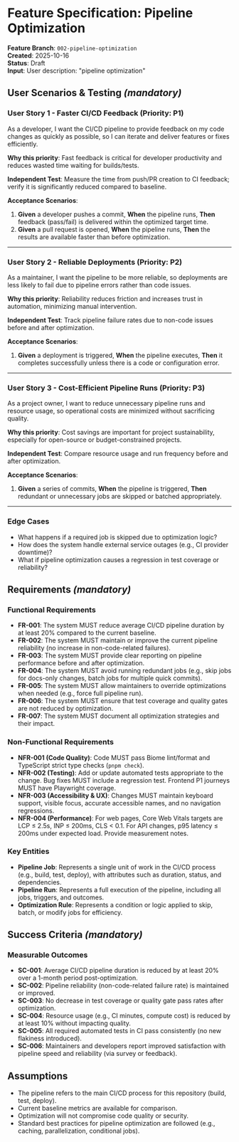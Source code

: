
# Feature Specification: Pipeline Optimization

**Feature Branch**: `002-pipeline-optimization`  
**Created**: 2025-10-16  
**Status**: Draft  
**Input**: User description: "pipeline optimization"

## User Scenarios & Testing *(mandatory)*

### User Story 1 - Faster CI/CD Feedback (Priority: P1)

As a developer, I want the CI/CD pipeline to provide feedback on my code changes as quickly as possible, so I can iterate and deliver features or fixes efficiently.

**Why this priority**: Fast feedback is critical for developer productivity and reduces wasted time waiting for builds/tests.

**Independent Test**: Measure the time from push/PR creation to CI feedback; verify it is significantly reduced compared to baseline.

**Acceptance Scenarios**:

1. **Given** a developer pushes a commit, **When** the pipeline runs, **Then** feedback (pass/fail) is delivered within the optimized target time.
2. **Given** a pull request is opened, **When** the pipeline runs, **Then** the results are available faster than before optimization.

---

### User Story 2 - Reliable Deployments (Priority: P2)

As a maintainer, I want the pipeline to be more reliable, so deployments are less likely to fail due to pipeline errors rather than code issues.

**Why this priority**: Reliability reduces friction and increases trust in automation, minimizing manual intervention.

**Independent Test**: Track pipeline failure rates due to non-code issues before and after optimization.

**Acceptance Scenarios**:

1. **Given** a deployment is triggered, **When** the pipeline executes, **Then** it completes successfully unless there is a code or configuration error.

---

### User Story 3 - Cost-Efficient Pipeline Runs (Priority: P3)

As a project owner, I want to reduce unnecessary pipeline runs and resource usage, so operational costs are minimized without sacrificing quality.

**Why this priority**: Cost savings are important for project sustainability, especially for open-source or budget-constrained projects.

**Independent Test**: Compare resource usage and run frequency before and after optimization.

**Acceptance Scenarios**:

1. **Given** a series of commits, **When** the pipeline is triggered, **Then** redundant or unnecessary jobs are skipped or batched appropriately.

---

### Edge Cases

- What happens if a required job is skipped due to optimization logic?
- How does the system handle external service outages (e.g., CI provider downtime)?
- What if pipeline optimization causes a regression in test coverage or reliability?

## Requirements *(mandatory)*

### Functional Requirements

- **FR-001**: The system MUST reduce average CI/CD pipeline duration by at least 20% compared to the current baseline.
- **FR-002**: The system MUST maintain or improve the current pipeline reliability (no increase in non-code-related failures).
- **FR-003**: The system MUST provide clear reporting on pipeline performance before and after optimization.
- **FR-004**: The system MUST avoid running redundant jobs (e.g., skip jobs for docs-only changes, batch jobs for multiple quick commits).
- **FR-005**: The system MUST allow maintainers to override optimizations when needed (e.g., force full pipeline run).
- **FR-006**: The system MUST ensure that test coverage and quality gates are not reduced by optimization.
- **FR-007**: The system MUST document all optimization strategies and their impact.

### Non-Functional Requirements

- **NFR-001 (Code Quality)**: Code MUST pass Biome lint/format and TypeScript strict type checks (`pnpm check`).
- **NFR-002 (Testing)**: Add or update automated tests appropriate to the change. Bug fixes MUST include a regression test. Frontend P1 journeys MUST have Playwright coverage.
- **NFR-003 (Accessibility & UX)**: Changes MUST maintain keyboard support, visible focus, accurate accessible names, and no navigation regressions.
- **NFR-004 (Performance)**: For web pages, Core Web Vitals targets are LCP ≤ 2.5s, INP ≤ 200ms, CLS < 0.1. For API changes, p95 latency ≤ 200ms under expected load. Provide measurement notes.

### Key Entities

- **Pipeline Job**: Represents a single unit of work in the CI/CD process (e.g., build, test, deploy), with attributes such as duration, status, and dependencies.
- **Pipeline Run**: Represents a full execution of the pipeline, including all jobs, triggers, and outcomes.
- **Optimization Rule**: Represents a condition or logic applied to skip, batch, or modify jobs for efficiency.

## Success Criteria *(mandatory)*

### Measurable Outcomes

- **SC-001**: Average CI/CD pipeline duration is reduced by at least 20% over a 1-month period post-optimization.
- **SC-002**: Pipeline reliability (non-code-related failure rate) is maintained or improved.
- **SC-003**: No decrease in test coverage or quality gate pass rates after optimization.
- **SC-004**: Resource usage (e.g., CI minutes, compute cost) is reduced by at least 10% without impacting quality.
- **SC-005**: All required automated tests in CI pass consistently (no new flakiness introduced).
- **SC-006**: Maintainers and developers report improved satisfaction with pipeline speed and reliability (via survey or feedback).

## Assumptions

- The pipeline refers to the main CI/CD process for this repository (build, test, deploy).
- Current baseline metrics are available for comparison.
- Optimization will not compromise code quality or security.
- Standard best practices for pipeline optimization are followed (e.g., caching, parallelization, conditional jobs).
